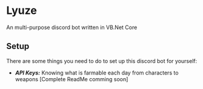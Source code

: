 # Lyuze

An multi-purpose discord bot written in VB.Net Core

## Setup

 There are some things you need to do to set up this discord bot for yourself:

* ***API Keys:*** Knowing what is farmable each day from characters to weapons
[Complete ReadMe comming soon]
